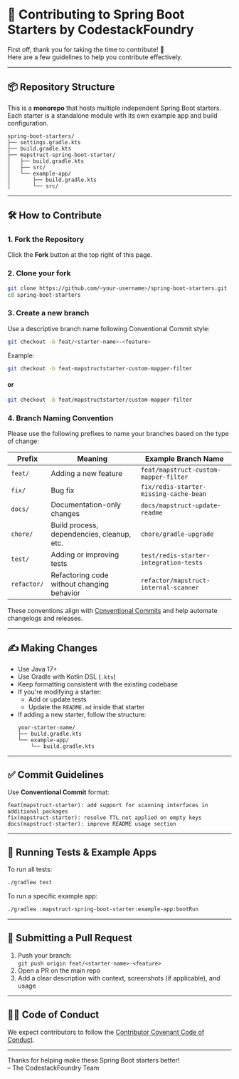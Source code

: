 # 🤝 Contributing to Spring Boot Starters by CodestackFoundry

First off, thank you for taking the time to contribute! 🎉  
Here are a few guidelines to help you contribute effectively.

---

## 📦 Repository Structure

This is a **monorepo** that hosts multiple independent Spring Boot starters.  
Each starter is a standalone module with its own example app and build configuration.

```
spring-boot-starters/
├── settings.gradle.kts
├── build.gradle.kts
├── mapstruct-spring-boot-starter/
│   ├── build.gradle.kts
│   ├── src/
│   └── example-app/
│       ├── build.gradle.kts
│       └── src/
```

---

## 🛠️ How to Contribute

### 1. Fork the Repository

Click the **Fork** button at the top right of this page.

### 2. Clone your fork

```bash
git clone https://github.com/<your-username>/spring-boot-starters.git
cd spring-boot-starters
```

### 3. Create a new branch
Use a descriptive branch name following Conventional Commit style:

```bash
git checkout -b feat/<starter-name>-<feature>
```

Example:  
```bash
git checkout -b feat-mapstructstarter-custom-mapper-filter
```
#### or
```bash
git checkout -b feat/mapstructstarter/custom-mapper-filter
```

### 4. Branch Naming Convention

Please use the following prefixes to name your branches based on the type of change:

| Prefix       | Meaning                                      | Example Branch Name                           |
|--------------|----------------------------------------------|------------------------------------------------|
| `feat/`      | Adding a new feature                         | `feat/mapstruct-custom-mapper-filter`         |
| `fix/`       | Bug fix                                      | `fix/redis-starter-missing-cache-bean`        |
| `docs/`      | Documentation-only changes                   | `docs/mapstruct-update-readme`                |
| `chore/`     | Build process, dependencies, cleanup, etc.   | `chore/gradle-upgrade`                        |
| `test/`      | Adding or improving tests                    | `test/redis-starter-integration-tests`        |
| `refactor/`  | Refactoring code without changing behavior   | `refactor/mapstruct-internal-scanner`         |

These conventions align with [Conventional Commits](https://www.conventionalcommits.org/) and help automate changelogs and releases.

---

## ✍️ Making Changes

- Use Java 17+
- Use Gradle with Kotlin DSL (`.kts`)
- Keep formatting consistent with the existing codebase
- If you're modifying a starter:
  - Add or update tests
  - Update the `README.md` inside that starter
- If adding a new starter, follow the structure:
  ```
  your-starter-name/
  ├── build.gradle.kts
  └── example-app/
      └── build.gradle.kts
  ```

---

## ✅ Commit Guidelines

Use **Conventional Commit** format:

```
feat(mapstruct-starter): add support for scanning interfaces in additional packages
fix(mapstruct-starter): resolve TTL not applied on empty keys
docs(mapstruct-starter): improve README usage section
```

---

## 🧪 Running Tests & Example Apps

To run all tests:
```bash
./gradlew test
```

To run a specific example app:
```bash
./gradlew :mapstruct-spring-boot-starter:example-app:bootRun
```

---

## 🚀 Submitting a Pull Request

1. Push your branch:  
   `git push origin feat/<starter-name>-<feature>`
2. Open a PR on the main repo
3. Add a clear description with context, screenshots (if applicable), and usage

---

## 🧑‍💻 Code of Conduct

We expect contributors to follow the [Contributor Covenant Code of Conduct](https://www.contributor-covenant.org/version/2/1/code_of_conduct/).

---

Thanks for helping make these Spring Boot starters better!  
– The CodestackFoundry Team
